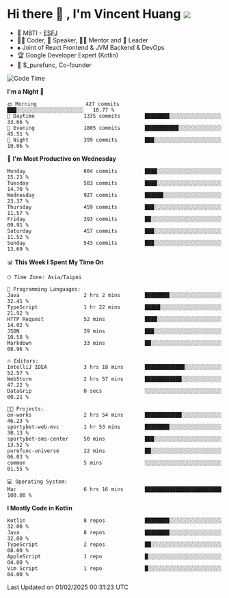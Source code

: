 # Hi there 👋 , I'm Vincent Huang ![](https://komarev.com/ghpvc/?username=Jian-Min-Huang)
- 👀 MBTI - [ESFJ](https://www.16personalities.com/esfj-personality)
- 👨‍💻 Coder, 🎤 Speaker, 👨‍🏫 Mentor and 🚀 Leader
- ♠️ Joint of React Frontend & JVM Backend & DevOps
- 🏆 Google Developer Expert (Kotlin)
- 💼 $_purefunc, Co-founder

<!--START_SECTION:waka-->
![Code Time](http://img.shields.io/badge/Code%20Time-4%2C887%20hrs%2055%20mins-blue)

**I'm a Night 🦉** 

```text
🌞 Morning                427 commits         ███░░░░░░░░░░░░░░░░░░░░░░   10.77 % 
🌆 Daytime                1335 commits        ████████░░░░░░░░░░░░░░░░░   33.66 % 
🌃 Evening                1805 commits        ███████████░░░░░░░░░░░░░░   45.51 % 
🌙 Night                  399 commits         ███░░░░░░░░░░░░░░░░░░░░░░   10.06 % 
```
📅 **I'm Most Productive on Wednesday** 

```text
Monday                   604 commits         ████░░░░░░░░░░░░░░░░░░░░░   15.23 % 
Tuesday                  583 commits         ████░░░░░░░░░░░░░░░░░░░░░   14.70 % 
Wednesday                927 commits         ██████░░░░░░░░░░░░░░░░░░░   23.37 % 
Thursday                 459 commits         ███░░░░░░░░░░░░░░░░░░░░░░   11.57 % 
Friday                   393 commits         ██░░░░░░░░░░░░░░░░░░░░░░░   09.91 % 
Saturday                 457 commits         ███░░░░░░░░░░░░░░░░░░░░░░   11.52 % 
Sunday                   543 commits         ███░░░░░░░░░░░░░░░░░░░░░░   13.69 % 
```


📊 **This Week I Spent My Time On** 

```text
🕑︎ Time Zone: Asia/Taipei

💬 Programming Languages: 
Java                     2 hrs 2 mins        ████████░░░░░░░░░░░░░░░░░   32.41 % 
TypeScript               1 hr 22 mins        █████░░░░░░░░░░░░░░░░░░░░   21.92 % 
HTTP Request             52 mins             ████░░░░░░░░░░░░░░░░░░░░░   14.02 % 
JSON                     39 mins             ███░░░░░░░░░░░░░░░░░░░░░░   10.58 % 
Markdown                 33 mins             ██░░░░░░░░░░░░░░░░░░░░░░░   08.96 % 

🔥 Editors: 
IntelliJ IDEA            3 hrs 18 mins       █████████████░░░░░░░░░░░░   52.57 % 
WebStorm                 2 hrs 57 mins       ████████████░░░░░░░░░░░░░   47.22 % 
DataGrip                 0 secs              ░░░░░░░░░░░░░░░░░░░░░░░░░   00.21 % 

🐱‍💻 Projects: 
on-works                 2 hrs 54 mins       ████████████░░░░░░░░░░░░░   46.23 % 
sportybet-web-mvc        1 hr 53 mins        ████████░░░░░░░░░░░░░░░░░   30.13 % 
sportybet-sms-center     50 mins             ███░░░░░░░░░░░░░░░░░░░░░░   13.52 % 
purefunc-universe        22 mins             ██░░░░░░░░░░░░░░░░░░░░░░░   06.03 % 
common                   5 mins              ░░░░░░░░░░░░░░░░░░░░░░░░░   01.55 % 

💻 Operating System: 
Mac                      6 hrs 16 mins       █████████████████████████   100.00 % 
```

**I Mostly Code in Kotlin** 

```text
Kotlin                   8 repos             ████████░░░░░░░░░░░░░░░░░   32.00 % 
Java                     8 repos             ████████░░░░░░░░░░░░░░░░░   32.00 % 
TypeScript               2 repos             ██░░░░░░░░░░░░░░░░░░░░░░░   08.00 % 
AppleScript              1 repo              █░░░░░░░░░░░░░░░░░░░░░░░░   04.00 % 
Vim Script               1 repo              █░░░░░░░░░░░░░░░░░░░░░░░░   04.00 % 
```




 Last Updated on 01/02/2025 00:31:23 UTC
<!--END_SECTION:waka-->

